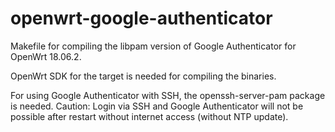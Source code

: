 # openwrt-google-authenticator

Makefile for compiling the libpam version of Google Authenticator for OpenWrt 18.06.2.

OpenWrt SDK for the target is needed for compiling the binaries.

For using Google Authenticator with SSH, the openssh-server-pam package is needed.
Caution: Login via SSH and Google Authenticator will not be possible after restart without internet access (without NTP update).
